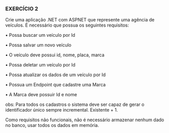 ### EXERCÍCIO 2

Crie uma aplicação .NET com ASPNET que represente uma agência de veículos. É necessário que possua os seguintes requisitos:

• Possa buscar um veículo por Id

• Possa salvar um novo veículo

• O veículo deve possui id, nome, placa, marca

• Possa deletar um veículo por Id

• Possa atualizar os dados de um veículo por Id

• Possua um Endpoint que cadastre uma Marca

• A Marca deve possuir Id e nome

obs: Para todos os cadastros o sistema deve ser capaz de gerar o identificador único sempre incremental. Existente + 1.

Como requisitos não funcionais, não é necessário armazenar nenhum dado no banco, usar todos os dados em memória.